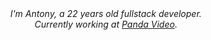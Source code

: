 <div align="center"><em>I'm Antony, a 22 years old fullstack developer.<br/>Currently working at <a href="https://pandavideo.com/" target="_blank">Panda Video</a>.</em></div>
<!--<h1 align="center">[Fullstack developer]</h1>
<br />
<div align="center"><em>I'm Antony, a 19 years old developer.<br/>Currently working at <a href="https://pandavideo.com.br/" target="_blank">Panda Video</a>.</em></div>
<br />
<div align="center">
  <img align="center" width="70%" src="https://github-readme-stats.vercel.app/api?username=AntonyOnScript&theme=vue" />
  <br/>
  <br/>
  <img align="center" width="70%" src="https://github-readme-stats.vercel.app/api/top-langs?username=AntonyOnScript&layout=compact&langs_count=8&theme=vue" />-->
</div>
</a>
